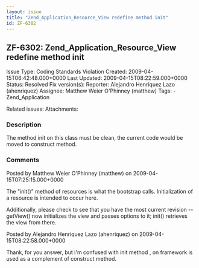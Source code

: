 ```yaml
---
layout: issue
title: "Zend_Application_Resource_View redefine method init"
id: ZF-6302
---
```


ZF-6302: Zend\_Application\_Resource\_View redefine method init
---------------------------------------------------------------

 Issue Type: Coding Standards Violation Created: 2009-04-15T06:42:48.000+0000 Last Updated: 2009-04-15T08:22:59.000+0000 Status: Resolved Fix version(s): 
 Reporter:  Alejandro Henríquez Lazo (ahenriquez)  Assignee:  Matthew Weier O'Phinney (matthew)  Tags: - Zend\_Application
 
 Related issues: 
 Attachments: 
### Description

The method init on this class must be clean, the current code would be moved to construct method.

 

 

### Comments

Posted by Matthew Weier O'Phinney (matthew) on 2009-04-15T07:25:15.000+0000

The "init()" method of resources is what the bootstrap calls. Initialization of a resource is intended to occur here.

Additionally, please check to see that you have the most current revision -- getView() now initializes the view and passes options to it; init() retrieves the view from there.

 

 

Posted by Alejandro Henríquez Lazo (ahenriquez) on 2009-04-15T08:22:58.000+0000

Thank, for you answer, but i'm confused with init method , on framework is used as a complement of construct method.

 

 